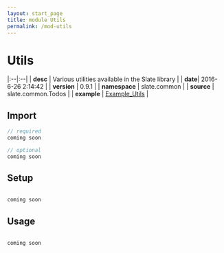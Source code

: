 ```yaml
---
layout: start_page
title: module Utils
permalink: /mod-utils
---
```


# Utils

|:--|:--|
| **desc** | Various utilities available in the Slate library | 
| **date**| 2016-6-26 2:14:42 |
| **version** | 0.9.1  |
| **namespace** | slate.common  |
| **source** | slate.common.Todos  |
| **example** | [Example_Utils](https://github.com/code-helix/slatekit/blob/master/src/apps/scala/slate-examples/src/main/scala/slate/examples/Example_Utils.scala) |

## Import
```scala 
// required 
coming soon

// optional 
coming soon

```

## Setup
```scala

coming soon

```

## Usage
```scala

coming soon

```

